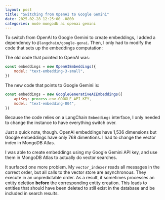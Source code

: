 ```yaml
---
layout: post
title: "Switching from OpenAI to Google Gemini"
date: 2025-02-28 12:25:00 -0800
categories: node mongodb ai openai gemini
---
```

To switch from OpenAI to Google Gemini to create embeddings, I added a
dependency to `@langchain/google-genai`.  Then, I only had to modify the code
that sets up the embeddings computation:

The old code that pointed to OpenAI was:

```JavaScript
const embeddings = new OpenAIEmbeddings({
    model: "text-embedding-3-small",
})
```

The new code that points to Google Gemini is:

```JavaScript
const embeddings = new GoogleGenerativeAIEmbeddings({
    apiKey: process.env.GOOGLE_API_KEY,
    model: "text-embedding-004",
})
```

Because the code relies on a LangChain `Embeddings` interface, I only needed to
change the instance to have everything switch over.

Just a quick note, though.  OpenAI embeddings have 1,536 dimensions but Google
embeddings have only 768 dimentions.  I had to change the vector index in
MongoDB Atlas.

I was able to create embeddings using my Google Gemini API key, and use them
in MongoDB Atlas to actually do vector searches.

It surfaced one more problem.  My `vector_indexer` reads all messages in the
correct order, but all calls to the vector store are asynchronous.  They execute
in an unpredictable order.  As a result, it sometimes processes an entity
deletion **before** the corresponding entity creation.  This leads to entities
that should have been deleted to still exist in the database and be included in
search results.
